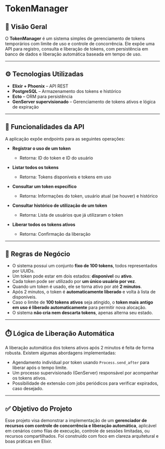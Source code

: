 # TokenManager

## 📌 Visão Geral

O **TokenManager** é um sistema simples de gerenciamento de tokens temporários com limite de uso e controle de concorrência. Ele expõe uma API para registro, consulta e liberação de tokens, com persistência em banco de dados e liberação automática baseada em tempo de uso.

---

## ⚙️ Tecnologias Utilizadas

- **Elixir + Phoenix** – API REST
- **PostgreSQL** – Armazenamento dos tokens e histórico
- **Ecto** – ORM para persistência
- **GenServer supervisionado** – Gerenciamento de tokens ativos e lógica de expiração

---

## 🎯 Funcionalidades da API

A aplicação expõe endpoints para as seguintes operações:

- **Registrar o uso de um token**

  - Retorna: ID do token e ID do usuário

- **Listar todos os tokens**

  - Retorna: Tokens disponíveis e tokens em uso

- **Consultar um token específico**

  - Retorna: Informações do token, usuário atual (se houver) e histórico

- **Consultar histórico de utilização de um token**

  - Retorna: Lista de usuários que já utilizaram o token

- **Liberar todos os tokens ativos**

  - Retorna: Confirmação da liberação

---

## 🔁 Regras de Negócio

- O sistema possui um conjunto **fixo de 100 tokens**, todos representados por UUIDs.
- Um token pode estar em dois estados: **disponível** ou **ativo**.
- Cada token pode ser utilizado por **um único usuário por vez**.
- Quando um token é usado, ele se torna ativo por até **2 minutos**.
- Após 2 minutos, o token é **automaticamente liberado** e volta à lista de disponíveis.
- Caso o limite de **100 tokens ativos** seja atingido, o **token mais antigo em uso é liberado automaticamente** para permitir nova alocação.
- O sistema **não cria nem descarta tokens**, apenas alterna seu estado.

---

## ⏱️ Lógica de Liberação Automática

A liberação automática dos tokens ativos após 2 minutos é feita de forma robusta. Existem algumas abordagens implementadas:

- Agendamento individual por token usando `Process.send_after` para liberar após o tempo limite.
- Um processo supervisionado (GenServer) responsável por acompanhar os tokens ativos.
- Possibilidade de extensão com jobs periódicos para verificar expirados, caso desejado.

---

## ✅ Objetivo do Projeto

Esse projeto visa demonstrar a implementação de um **gerenciador de recursos com controle de concorrência e liberação automática**, aplicável em cenários como filas de execução, controle de sessões limitadas, ou recursos compartilhados. Foi construído com foco em clareza arquitetural e boas práticas em Elixir.
